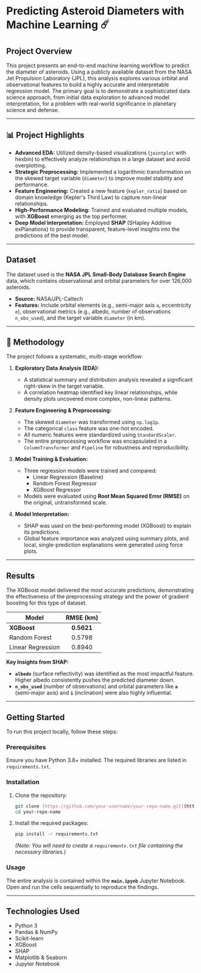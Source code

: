 # Predicting Asteroid Diameters with Machine Learning ☄️

## Project Overview

This project presents an end-to-end machine learning workflow to predict the diameter of asteroids. Using a publicly available dataset from the NASA Jet Propulsion Laboratory (JPL), this analysis explores various orbital and observational features to build a highly accurate and interpretable regression model. The primary goal is to demonstrate a sophisticated data science approach, from initial data exploration to advanced model interpretation, for a problem with real-world significance in planetary science and defense.

---

## 📊 Project Highlights

* **Advanced EDA:** Utilized density-based visualizations (`jointplot` with hexbin) to effectively analyze relationships in a large dataset and avoid overplotting.
* **Strategic Preprocessing:** Implemented a logarithmic transformation on the skewed target variable (`diameter`) to improve model stability and performance.
* **Feature Engineering:** Created a new feature (`kepler_ratio`) based on domain knowledge (Kepler's Third Law) to capture non-linear relationships.
* **High-Performance Modeling:** Trained and evaluated multiple models, with **XGBoost** emerging as the top performer.
* **Deep Model Interpretation:** Employed **SHAP** (SHapley Additive exPlanations) to provide transparent, feature-level insights into the predictions of the best model.

---

## Dataset

The dataset used is the **NASA JPL Small-Body Database Search Engine** data, which contains observational and orbital parameters for over 126,000 asteroids.

* **Source:** NASA/JPL-Caltech
* **Features:** Include orbital elements (e.g., semi-major axis `a`, eccentricity `e`), observational metrics (e.g., albedo, number of observations `n_obs_used`), and the target variable `diameter` (in km).

---

## 🚀 Methodology

The project follows a systematic, multi-stage workflow:

1.  **Exploratory Data Analysis (EDA):**
    * A statistical summary and distribution analysis revealed a significant right-skew in the target variable.
    * A correlation heatmap identified key linear relationships, while density plots uncovered more complex, non-linear patterns.

2.  **Feature Engineering & Preprocessing:**
    * The skewed `diameter` was transformed using `np.log1p`.
    * The categorical `class` feature was one-hot encoded.
    * All numeric features were standardized using `StandardScaler`.
    * The entire preprocessing workflow was encapsulated in a `ColumnTransformer` and `Pipeline` for robustness and reproducibility.

3.  **Model Training & Evaluation:**
    * Three regression models were trained and compared:
        * Linear Regression (Baseline)
        * Random Forest Regressor
        * XGBoost Regressor
    * Models were evaluated using **Root Mean Squared Error (RMSE)** on the original, untransformed scale.

4.  **Model Interpretation:**
    * SHAP was used on the best-performing model (XGBoost) to explain its predictions.
    * Global feature importance was analyzed using summary plots, and local, single-prediction explanations were generated using force plots.

---

## Results

The XGBoost model delivered the most accurate predictions, demonstrating the effectiveness of the preprocessing strategy and the power of gradient boosting for this type of dataset.

| Model               | RMSE (km) |
| ------------------- | :-------: |
| **XGBoost** | **0.5621**|
| Random Forest       |  0.5798   |
| Linear Regression   |  0.8940   |

**Key Insights from SHAP:**
* **`albedo`** (surface reflectivity) was identified as the most impactful feature. Higher albedo consistently pushes the predicted diameter down.
* **`n_obs_used`** (number of observations) and orbital parameters like **`a`** (semi-major axis) and **`i`** (inclination) were also highly influential.

---

## Getting Started

To run this project locally, follow these steps:

### Prerequisites

Ensure you have Python 3.8+ installed. The required libraries are listed in `requirements.txt`.

### Installation

1.  Clone the repository:
    ```sh
    git clone [https://github.com/your-username/your-repo-name.git](https://github.com/your-username/your-repo-name.git)
    cd your-repo-name
    ```

2.  Install the required packages:
    ```sh
    pip install -r requirements.txt
    ```
    *(Note: You will need to create a `requirements.txt` file containing the necessary libraries.)*

### Usage

The entire analysis is contained within the **`main.ipynb`** Jupyter Notebook. Open and run the cells sequentially to reproduce the findings.

---

## Technologies Used

* Python 3
* Pandas & NumPy
* Scikit-learn
* XGBoost
* SHAP
* Matplotlib & Seaborn
* Jupyter Notebook
